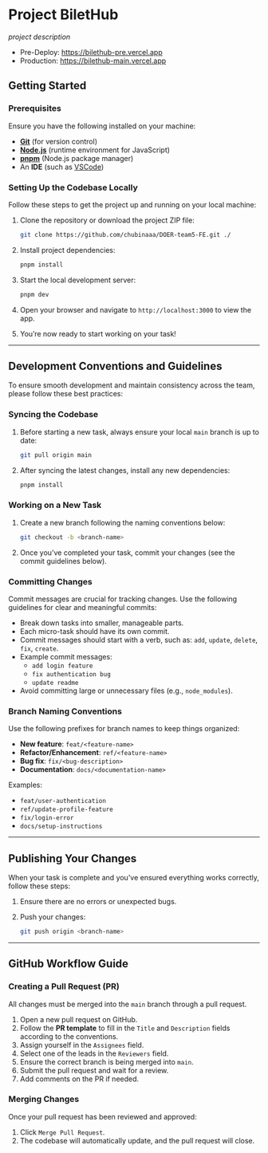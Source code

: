 # Project BiletHub

_project description_

- Pre-Deploy: https://bilethub-pre.vercel.app
- Production: https://bilethub-main.vercel.app

## Getting Started

### Prerequisites

Ensure you have the following installed on your machine:

- [**Git**](https://git-scm.com/) (for version control)
- [**Node.js**](https://nodejs.org/en) (runtime environment for JavaScript)
- [**pnpm**](https://pnpm.io/) (Node.js package manager)
- An **IDE** (such as [VSCode](https://code.visualstudio.com/))

### Setting Up the Codebase Locally

Follow these steps to get the project up and running on your local machine:

1. Clone the repository or download the project ZIP file:

   ```bash
   git clone https://github.com/chubinaaa/DOER-team5-FE.git ./
   ```

2. Install project dependencies:

   ```bash
   pnpm install
   ```

3. Start the local development server:

   ```bash
   pnpm dev
   ```

4. Open your browser and navigate to `http://localhost:3000` to view the app.
5. You’re now ready to start working on your task!

---

## Development Conventions and Guidelines

To ensure smooth development and maintain consistency across the team,
please follow these best practices:

### Syncing the Codebase

1. Before starting a new task, always ensure your local `main` branch is up to date:

   ```bash
   git pull origin main
   ```

2. After syncing the latest changes, install any new dependencies:

   ```bash
   pnpm install
   ```

### Working on a New Task

1. Create a new branch following the naming conventions below:

   ```bash
   git checkout -b <branch-name>
   ```

2. Once you’ve completed your task, commit your changes (see the commit guidelines
   below).

### Committing Changes

Commit messages are crucial for tracking changes. Use the following guidelines
for clear and meaningful commits:

- Break down tasks into smaller, manageable parts.
- Each micro-task should have its own commit.
- Commit messages should start with a verb, such as: `add`, `update`, `delete`,
  `fix`, `create`.
- Example commit messages:
  - `add login feature`
  - `fix authentication bug`
  - `update readme`
- Avoid committing large or unnecessary files (e.g., `node_modules`).

### Branch Naming Conventions

Use the following prefixes for branch names to keep things organized:

- **New feature**: `feat/<feature-name>`
- **Refactor/Enhancement**: `ref/<feature-name>`
- **Bug fix**: `fix/<bug-description>`
- **Documentation**: `docs/<documentation-name>`

Examples:

- `feat/user-authentication`
- `ref/update-profile-feature`
- `fix/login-error`
- `docs/setup-instructions`

---

## Publishing Your Changes

When your task is complete and you've ensured everything works correctly, follow
these steps:

1. Ensure there are no errors or unexpected bugs.
2. Push your changes:

   ```bash
   git push origin <branch-name>
   ```

---

## GitHub Workflow Guide

### Creating a Pull Request (PR)

All changes must be merged into the `main` branch through a pull request.

1. Open a new pull request on GitHub.
2. Follow the **PR template** to fill in the `Title` and `Description` fields
   according to the conventions.
3. Assign yourself in the `Assignees` field.
4. Select one of the leads in the `Reviewers` field.
5. Ensure the correct branch is being merged into `main`.
6. Submit the pull request and wait for a review.
7. Add comments on the PR if needed.

### Merging Changes

Once your pull request has been reviewed and approved:

1. Click `Merge Pull Request`.
2. The codebase will automatically update, and the pull request will close.
